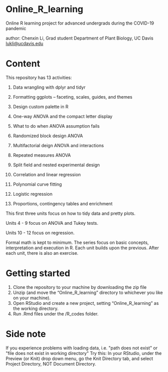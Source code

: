 # Online_R_learning
Online R learning project for advanced undergrads during the COVID-19 pandemic 

author: Chenxin Li, 
Grad student 
Department of Plant Biology,
UC Davis 
lukli@ucdavis.edu 

# Content
This repository has 13 activities: 

1) Data wrangling with dplyr and tidyr 
2) Formatting ggplots – faceting, scales, guides, and themes 
3) Design custom palette in R 


4) One-way ANOVA and the compact letter display 
5) What to do when ANOVA assumption fails 
6) Randomized block design ANOVA 


7) Multifactorial deign ANOVA and interactions 
8) Repeated measures ANOVA
9) Split field and nested experimental design


10) Correlation and linear regression
11) Polynomial curve fitting 
12) Logistic regression  

13) Proportions, contingency tables and enrichment 

This first three units focus on how to tidy data and pretty plots. 

Units 4 - 9 focus on ANOVA and Tukey tests. 

Units 10 - 12 focus on regression. 


Formal math is kept to minimum. The series focus on basic concepts, interpretation and execution in R. 
Each unit builds upon the previous. After each unit, there is also an exercise. 

# Getting started
1) Clone the repository to your machine by downloading the zip file
2) Unzip (and move the “Online_R_learning” directory to whichever you like on your machine).
3) Open RStudio and create a new project, setting “Online_R_learning” as the working directory. 
4) Run .Rmd files under the /R_codes folder.   


# Side note
If you experience problems with loading data, i.e. "path does not exist" or "file does not exist in working directory"
Try this: 
In your RStudio, under the Preview (or Knit) drop down menu, 
go the Knit Directory tab, and select Project Directory, NOT Document Directory.  






